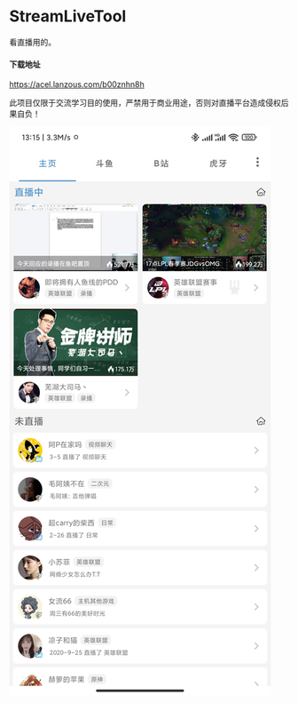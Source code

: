 # StreamLiveTool
看直播用的。  

#### 下载地址

https://acel.lanzous.com/b00znhn8h



此项目仅限于交流学习目的使用，严禁用于商业用途，否则对直播平台造成侵权后果自负！

![image](image/demo_pic1.jpg)  

